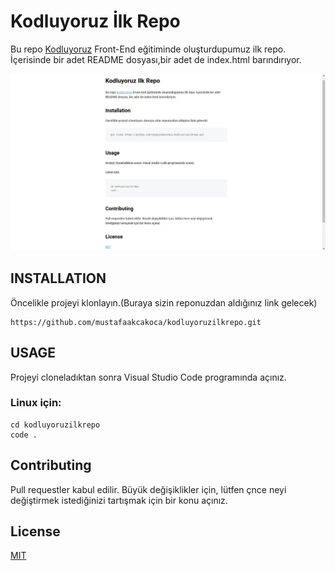 # Kodluyoruz İlk Repo
 Bu repo [Kodluyoruz](www.kodluyoruz.org) Front-End eğitiminde oluşturdupumuz ilk repo. İçerisinde bir adet README dosyası,bir adet de index.html barındırıyor.

![](https://raw.githubusercontent.com/Kodluyoruz/taskforce/main/git/odev1/figures/markdown.png) 
## INSTALLATION
 Öncelikle projeyi klonlayın.(Buraya sizin reponuzdan aldığınız link gelecek)
```
https://github.com/mustafaakcakoca/kodluyoruzilkrepo.git
```

## USAGE
 Projeyi cloneladıktan sonra Visual Studio Code programında açınız.
### Linux için:
```
cd kodluyoruzilkrepo
code .
```
## Contributing
 Pull requestler kabul edilir. Büyük değişiklikler için, lütfen çnce neyi değiştirmek istediğinizi tartışmak için bir konu açınız.

## License
[MIT](https://choosealicense.com/licenses/mit/)

